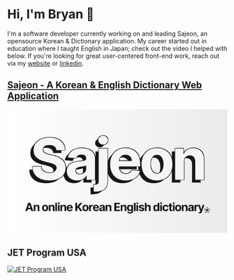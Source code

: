 # Hi, I'm Bryan 👋

I'm a software developer currently working on and leading Sajeon, an opensource Korean & Dictionary application. My career started out in education where I taught English in Japan; check out the video I helped with below. If you're looking for great user-centered front-end work, reach out via my [website](https://bryan-aument.surge.sh) or [linkedin](https://www.linkedin.com/in/bryanaument/).

## [Sajeon - A Korean & English Dictionary Web Application](https://www.sajeon.org)
[![Sajeon](/sajeon.png)](http://www.sajeon.org)



## JET Program USA
[![JET Program USA](https://i.ytimg.com/vi/dRjTHcz0JQw/hq720.jpg?sqp=-oaymwEXCNAFEJQDSFryq4qpAwkIARUAAIhCGAE=&rs=AOn4CLA5IHQ5I0yeRZJR_sLJDDhRskVStg)](https://www.youtube.com/watch?v=dRjTHcz0JQw)


<!--
**BryanAM/BryanAM** is a ✨ _special_ ✨ repository because its `README.md` (this file) appears on your GitHub profile.

Here are some ideas to get you started:

- 🔭 I’m currently working on ...
- 🌱 I’m currently learning ...
- 👯 I’m looking to collaborate on ...
- 🤔 I’m looking for help with ...
- 💬 Ask me about ...
- 📫 How to reach me: ...
- 😄 Pronouns: ...
- ⚡ Fun fact: ...
-->
